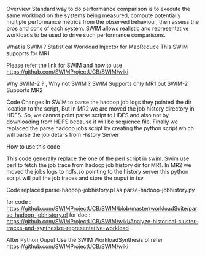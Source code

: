 Overview
Standard way to do performance comparison is to execute the same workload on the systems being measured, compute potentially multiple performance metrics from the observed behaviour, then assess the pros and cons of each system.
SWIM allows realistic and representative workloads to be used to drive such performance comparisons.



What is SWIM ?
Statistical Workload Injector for MapReduce 
This SWIM supoprts for MR1 

Please refer the link for SWIM and how to use 
https://github.com/SWIMProjectUCB/SWIM/wiki



Why SWIM-2 ? , Why not SWIM ? 
SWIM Supports only MR1 but SWIM-2 Supports MR2 

Code Changes 
In SWIM to parse the hadoop job logs they pointed the dir location to the script, But in MR2 we are moved the job history directory in HDFS. So, we cannot point parse script to HDFS and also not by downloading from HDFS because it will be sequence file.
Finally we replaced the parse hadoop jobs script by creating the python script which will parse the job details from History Server 



How to use this code

This code generally replace the one of the perl script in swim.
Swim use perl to fetch the job trace from hadoop job history dir for MR1.
In MR2 we moved  the jobs logs to hdfs,so pointing to the history server this python script will pull the job traces and store the ouput in tsv

Code replaced parse-hadoop-jobhistory.pl as parse-hadoop-jobhistory.py


for code : https://github.com/SWIMProjectUCB/SWIM/blob/master/workloadSuite/parse-hadoop-jobhistory.pl
for doc :  https://github.com/SWIMProjectUCB/SWIM/wiki/Analyze-historical-cluster-traces-and-synthesize-representative-workload



After Python Ouput
Use the SWIM WorkloadSynthesis.pl
refer https://github.com/SWIMProjectUCB/SWIM/wiki
